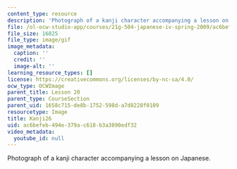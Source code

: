 ```yaml
---
content_type: resource
description: 'Photograph of a kanji character accompanying a lesson on Japanese. '
file: /ol-ocw-studio-app/courses/21g-504-japanese-iv-spring-2009/ac6befeb494e379ac618b3a3890edf32_Kanji26.gif
file_size: 16825
file_type: image/gif
image_metadata:
  caption: ''
  credit: ''
  image-alt: ''
learning_resource_types: []
license: https://creativecommons.org/licenses/by-nc-sa/4.0/
ocw_type: OCWImage
parent_title: Lesson 20
parent_type: CourseSection
parent_uid: 1658c715-de8b-1752-598d-a7d8228f0109
resourcetype: Image
title: Kanji26
uid: ac6befeb-494e-379a-c618-b3a3890edf32
video_metadata:
  youtube_id: null
---
```

Photograph of a kanji character accompanying a lesson on Japanese. 